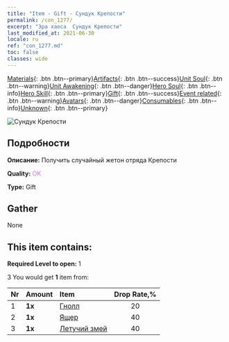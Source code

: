 ```yaml
---
title: "Item - Gift - Сундук Крепости"
permalink: /con_1277/
excerpt: "Эра хаоса  Сундук Крепости"
last_modified_at: 2021-06-30
locale: ru
ref: "con_1277.md"
toc: false
classes: wide
---
```

 [Materials](/ItemsRU/){: .btn .btn--primary}[Artifacts](/ItemsRU/Artifacts/){: .btn .btn--success}[Unit Soul](/ItemsRU/UnitSoul/){: .btn .btn--warning}[Unit Awakening](/ItemsRU/UnitAwakening/){: .btn .btn--danger}[Hero Soul](/ItemsRU/HeroSoul/){: .btn .btn--info}[Hero Skill](/ItemsRU/HeroSkill/){: .btn .btn--primary}[Gift](/ItemsRU/Gift/){: .btn .btn--success}[Event related](/ItemsRU/Events/){: .btn .btn--warning}[Avatars](/ItemsRU/Avatars/){: .btn .btn--danger}[Consumables](/ItemsRU/Consumables/){: .btn .btn--info}[Unknown](/ItemsRU/Unknown/){: .btn .btn--primary}

 ![Сундук Крепости](/images/t/i_904009.png)

## Подробности
 **Описание:** Получить случайный жетон отряда Крепости

 **Quality:** <span style="color: #DA70D6">OK</span>

 **Type:** Gift

## Gather

  None

## This item contains:

 **Required Level to open:** 1

 3 You would get **1** item  from:

  | Nr | Amount |     Item    | Drop Rate,% |
  |:---|:-------|:------------|:---------:|
  | 1 |  **1x** | [Гнолл](/ItemsRU/unt_253/) | 20 | 
  | 2 |  **1x** | [Ящер](/ItemsRU/unt_254/) | 40 | 
  | 3 |  **1x** | [Летучий змей](/ItemsRU/unt_255/) | 40 | 
